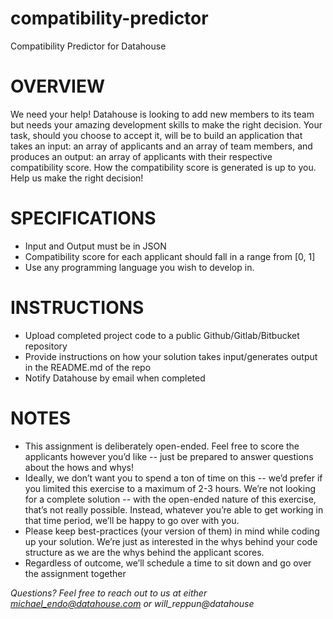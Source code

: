# compatibility-predictor
Compatibility Predictor for Datahouse

# OVERVIEW
We need your help! Datahouse is looking to add new members to its team but needs your
amazing development skills to make the right decision. Your task, should you choose to accept it,
will be to build an application that takes an input: an array of applicants and an array of team
members, and produces an output: an array of applicants with their respective compatibility
score. How the compatibility score is generated is up to you. Help us make the right decision!

# SPECIFICATIONS
- Input and Output must be in JSON
- Compatibility score for each applicant should fall in a range from [0, 1]
- Use any programming language you wish to develop in.

# INSTRUCTIONS
- Upload completed project code to a public Github/Gitlab/Bitbucket repository
- Provide instructions on how your solution takes input/generates output in the
README.md of the repo
- Notify Datahouse by email when completed

# NOTES
- This assignment is deliberately open-ended. Feel free to score the applicants however
you’d like -- just be prepared to answer questions about the hows and whys!
- Ideally, we don’t want you to spend a ton of time on this -- we’d prefer if you limited this
exercise to a maximum of 2-3 hours. We’re not looking for a complete solution -- with the
open-ended nature of this exercise, that’s not really possible. Instead, whatever you’re
able to get working in that time period, we’ll be happy to go over with you.
- Please keep best-practices (your version of them) in mind while coding up your solution.
We’re just as interested in the whys behind your code structure as we are the whys
behind the applicant scores.
- Regardless of outcome, we’ll schedule a time to sit down and go over the assignment
together

*Questions? Feel free to reach out to us at either michael_endo@datahouse.com or
will_reppun@datahouse*
